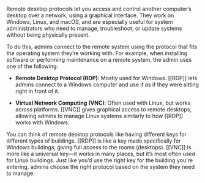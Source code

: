 Remote desktop protocols let you access and control another computer’s desktop over a network, using a graphical interface. They work on Windows, Linux, and macOS, and are especially useful for system administrators who need to manage, troubleshoot, or update systems without being physically present.

To do this, admins connect to the remote system using the protocol that fits the operating system they’re working with. For example, when installing software or performing maintenance on a remote system, the admin uses one of the following:

- **Remote Desktop Protocol (RDP)**: Mostly used for Windows. [[RDP]] lets admins connect to a Windows computer and use it as if they were sitting right in front of it.
    
- **Virtual Network Computing (VNC)**: Often used with Linux, but works across platforms. [[VNC]] gives graphical access to remote desktops, allowing admins to manage Linux systems similarly to how [[RDP]] works with Windows.
    

You can think of remote desktop protocols like having different keys for different types of buildings. [[RDP]] is like a key made specifically for Windows buildings, giving full access to the rooms (desktops). [[VNC]] is more like a universal key—it works in many places, but it’s most often used for Linux buildings. Just like you’d use the right key for the building you're entering, admins choose the right protocol based on the system they need to manage.